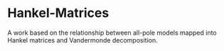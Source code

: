 # Hankel-Matrices
A work based on the relationship between all-pole models mapped into Hankel matrices and Vandermonde decomposition.
